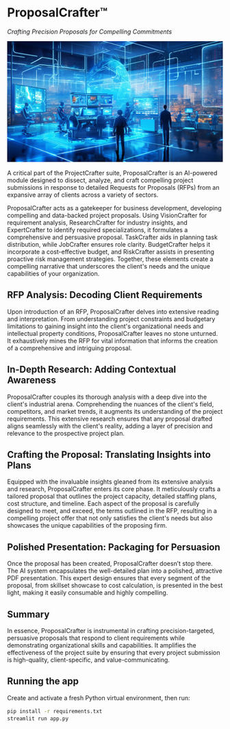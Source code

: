 # ProposalCrafter™

_Crafting Precision Proposals for Compelling Commitments_

<img src="static/hero.png" width="1024" />

A critical part of the ProjectCrafter suite, ProposalCrafter is an AI-powered module designed to dissect, analyze, and craft compelling project submissions in response to detailed Requests for Proposals (RFPs) from an expansive array of clients across a variety of sectors.

ProposalCrafter acts as a gatekeeper for business development, developing compelling and data-backed project proposals. Using VisionCrafter for requirement analysis, ResearchCrafter for industry insights, and ExpertCrafter to identify required specializations, it formulates a comprehensive and persuasive proposal. TaskCrafter aids in planning task distribution, while JobCrafter ensures role clarity. BudgetCrafter helps it incorporate a cost-effective budget, and RiskCrafter assists in presenting proactive risk management strategies. Together, these elements create a compelling narrative that underscores the client's needs and the unique capabilities of your organization.

## RFP Analysis: Decoding Client Requirements

Upon introduction of an RFP, ProposalCrafter delves into extensive reading and interpretation. From understanding project constraints and budgetary limitations to gaining insight into the client's organizational needs and intellectual property conditions, ProposalCrafter leaves no stone unturned. It exhaustively mines the RFP for vital information that informs the creation of a comprehensive and intriguing proposal.

## In-Depth Research: Adding Contextual Awareness

ProposalCrafter couples its thorough analysis with a deep dive into the client's industrial arena. Comprehending the nuances of the client's field, competitors, and market trends, it augments its understanding of the project requirements. This extensive research ensures that any proposal drafted aligns seamlessly with the client's reality, adding a layer of precision and relevance to the prospective project plan.

## Crafting the Proposal: Translating Insights into Plans

Equipped with the invaluable insights gleaned from its extensive analysis and research, ProposalCrafter enters its core phase. It meticulously crafts a tailored proposal that outlines the project capacity, detailed staffing plans, cost structure, and timeline. Each aspect of the proposal is carefully designed to meet, and exceed, the terms outlined in the RFP, resulting in a compelling project offer that not only satisfies the client's needs but also showcases the unique capabilities of the proposing firm.

## Polished Presentation: Packaging for Persuasion

Once the proposal has been created, ProposalCrafter doesn’t stop there. The AI system encapsulates the well-detailed plan into a polished, attractive PDF presentation. This expert design ensures that every segment of the proposal, from skillset showcase to cost calculation, is presented in the best light, making it easily consumable and highly compelling.

## Summary

In essence, ProposalCrafter is instrumental in crafting precision-targeted, persuasive proposals that respond to client requirements while demonstrating organizational skills and capabilities. It amplifies the effectiveness of the project suite by ensuring that every project submission is high-quality, client-specific, and value-communicating.

## Running the app

Create and activate a fresh Python virtual environment, then run:

```bash
pip install -r requirements.txt
streamlit run app.py
```
